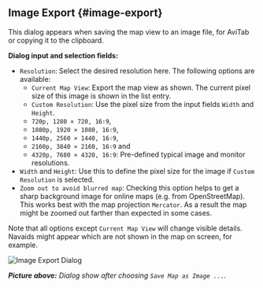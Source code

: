 ## Image Export {#image-export}

This dialog appears when saving the map view to an image file, for AviTab or copying it to the clipboard.

**Dialog input and selection fields:**

* `Resolution`: Select the desired resolution here. The following options are available:
  * `Current Map View`: Export the map view as shown. The current pixel size of this image is shown in the list entry.
  * `Custom Resolution`: Use the pixel size from the input fields `Width` and `Height`.
  * `720p, 1280 × 720, 16∶9`,
  * `1080p, 1920 × 1080, 16∶9`,
  * `1440p, 2560 × 1440, 16∶9`,
  * `2160p, 3840 × 2160, 16∶9` and
  * `4320p, 7680 × 4320, 16:9`: Pre-defined typical image and monitor resolutions.
* `Width` and `Height`: Use this to define the pixel size for the image if `Custom Resolution` is selected.
* `Zoom out to avoid blurred map`: Checking this option helps to get a sharp background image for online maps (e.g. from OpenStreetMap). This works best with the map projection `Mercator`. As a result the map might be zoomed out farther than expected in some cases.

Note that all options except `Current Map View` will change visible details. Navaids might appear which are not shown in the map on screen, for example.

![Image Export Dialog](../images/image_export.jpg "Image Export Dialog")

_**Picture above:** Dialog show after choosing `Save Map as Image ...`._

